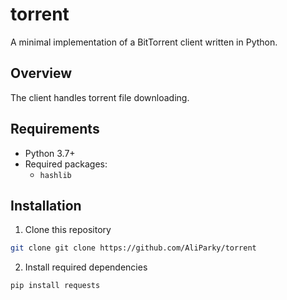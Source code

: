 # torrent

A minimal implementation of a BitTorrent client written in Python.

## Overview

The client handles torrent file downloading.

## Requirements

- Python 3.7+
- Required packages:
    - `hashlib`

## Installation

1. Clone this repository

```bash
git clone git clone https://github.com/AliParky/torrent
```
2. Install required dependencies
```bash
pip install requests
```